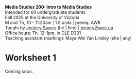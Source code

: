 **Media Studies 200: Intro to Media Studies**     
Intended for 60 undergraduate students     
Fall 2025 at the University of Victoria   
M and Th, 10 - 11:20am | 1.5 units | prereq: AWR   
Taught by [Jentery Sayers](https://jntry.work/) (he | him) | [jentery@uvic.ca](mailto:jentery@uvic.ca)    
Office hours: Th, 12-1pm, in CLE D331    
Teaching assistant (marking): Maya Wei Yan Linsley (she | any)

# Worksheet 1

Coming soon. 
